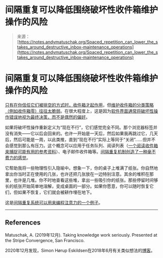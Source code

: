 <!--yml

category: 未分类

date: 2024-05-29 12:33:34

-->

# 间隔重复可以降低围绕破坏性收件箱维护操作的风险

> 来源：[https://notes.andymatuschak.org/Spaced_repetition_can_lower_the_stakes_around_destructive_inbox-maintenance_operations](https://notes.andymatuschak.org/Spaced_repetition_can_lower_the_stakes_around_destructive_inbox-maintenance_operations)

# 间隔重复可以降低围绕破坏性收件箱维护操作的风险

[只有在你信任它们被排空的方式时，收件箱才起作用](/zGKqPvetpYbvbXmPmuuvfx8)，但[维护收件箱的分类策略（例如收件箱零）往往太脆弱](/z2Pg1CbUyvjV4jEoqmr8Xua)。在很大程度上，这是因为[软件界面通常将破坏性操作错误地视为最终决策，而不是偶然的偏好](/z4xE8FBHhDo5pTvJuCBPRYC)。

如果将破坏性操作重新定义为“现在不行”，它们感觉完全不同。那个浏览器标签并没有消失——它以后会回来的。也许一开始是一天后，然后如果我再跳过它，几天后，然后可能是一周，以此类推，直到“现在不行”实际上等同于“关闭”……但并不会感觉到那么有压力。这个概念可以应用于任务队列、阅读列表（[一个阅读收件箱来捕捉可能有用的参考资料](/zDXBGEWk7msyonQ2Ngnrf8h)）、电子邮件收件箱等。[间隔重复机制创造了一种毫不费力的感觉](/zM2KVgUySDFDqAZ7MoD3oZd)。

它帮助我将一些物理性引入隐喻中。想象一下，你的桌子上堆满了纸张。你自然地拿出你当时正在使用的几张，也许还把几张放在一边特别注意。其余的堆积在那里，也许是几堆。你不时地查看这些堆，拿出一些吸引你的纸张。那些停留时间够长的纸张开始简单地溶解，变成桌面的一部分。如果你愿意，你可以随时恢复它们，但如果不恢复，它们就会被耕作埋在地下。

这是[间隔重复系统可以用来编程注意力的一个例子](/zB92WZZ5baBHKZPPbWMbYEv)。

* * *

## References

Matuschak, A. (2019年12月). Taking knowledge work seriously. Presented at the Stripe Convergence, San Francisco.

2020年12月发现，Simon Hørup Eskildsen在2018年6月有关类似想法的[博客](https://sirupsen.com/playlists/)。
